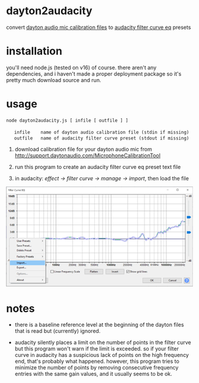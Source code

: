 # dayton2audacity

convert [dayton audio mic calibration files](http://support.daytonaudio.com/MicrophoneCalibrationTool) to [audacity filter curve eq](https://manual.audacityteam.org/man/filter_curve_eq.html) presets

# installation

you'll need node.js (tested on v16) of course. there aren't any dependencies, and i haven't made a proper deployment package so it's pretty much download source and run.

# usage

```
node dayton2audacity.js [ infile [ outfile ] ]

   infile    name of dayton audio calibration file (stdin if missing)
   outfile   name of audacity filter curve preset (stdout if missing)
```

1. download calibration file for your dayton audio mic from http://support.daytonaudio.com/MicrophoneCalibrationTool

2. run this program to create an audacity filter curve eq preset text file

3. in audacity: *effect → filter curve → manage → import*, then load the file

![filter curve eq](screenshot.png?raw=true "filter curve eq")

# notes

- there is a baseline reference level at the beginning of the dayton files that is read but (currently) ignored.

- audacity silently places a limit on the number of points in the filter curve but this program won't warn if the limit is exceeded. so if your filter curve in audacity has a suspicious lack of points on the high frequency end, that's probably what happened. however, this program tries to minimize the number of points by removing consecutive frequency entries with the same gain values, and it usually seems to be ok.
